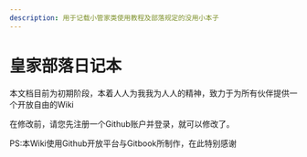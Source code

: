 ```yaml
---
description: 用于记载小管家类使用教程及部落规定的没用小本子
---
```


# 皇家部落日记本

本文档目前为初期阶段，本着人人为我我为人人的精神，致力于为所有伙伴提供一个开放自由的Wiki

在修改前，请您先注册一个Github账户并登录，就可以修改了。

PS:本Wiki使用Github开放平台与Gitbook所制作，在此特别感谢

